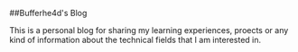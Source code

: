##Bufferhe4d's Blog

This is a personal blog for sharing my learning experiences, proects or any kind of information about the technical fields that I am interested in.
